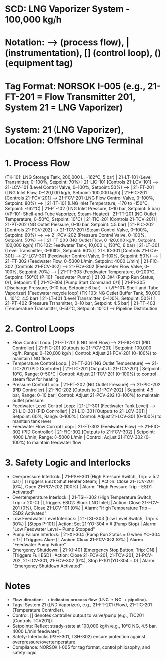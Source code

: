 # SCD: LNG Vaporizer System - 100,000 kg/h
# Notation: --> (process flow), | (instrumentation), [] (control loop), () (equipment tag)
# Tag Format: NORSOK I-005 (e.g., 21-FT-201 = Flow Transmitter 201, System 21 = LNG Vaporizer)
# System: 21 (LNG Vaporizer), Location: Offshore LNG Terminal

# 1. Process Flow
  (TK-101: LNG Storage Tank, 200,000 L, -162°C, 5 bar)
    | 21-LT-101 (Level Transmitter, 0–100%, Setpoint: 70%)
    | 21-LIC-101 [Controls 21-LCV-101]
    --> 21-LCV-101 (Level Control Valve, 0–100%, Setpoint: 50%) --> 
    | 21-FT-201 (LNG Inlet Flow, 0–120,000 kg/h, Setpoint: 100,000 kg/h)
    | 21-FIC-201 [Controls 21-FCV-201]
    --> 21-FCV-201 (LNG Flow Control Valve, 0–100%, Setpoint: 80%) --> 
    | 21-TT-101 (LNG Inlet Temperature, -170 to -150°C, Setpoint: -162°C)
    | 21-PT-102 (LNG Inlet Pressure, 0–10 bar, Setpoint: 5 bar)
  (VP-101: Shell-and-Tube Vaporizer, Steam-Heated)
    | 21-TT-201 (NG Outlet Temperature, 0–50°C, Setpoint: 10°C)
    | 21-TIC-201 [Controls 21-TCV-201]
    | 21-PT-202 (NG Outlet Pressure, 0–10 bar, Setpoint: 4.5 bar)
    | 21-PIC-202 [Controls 21-PCV-202]
    --> 21-TCV-201 (Steam Control Valve, 0–100%, Setpoint: 60%) --> 
    --> 21-PCV-202 (Pressure Control Valve, 0–100%, Setpoint: 50%) --> 
    | 21-FT-203 (NG Outlet Flow, 0–120,000 kg/h, Setpoint: 100,000 kg/h)
  (TK-102: Feedwater Tank, 10,000 L, 150°C, 6 bar)
    | 21-LT-301 (Level Transmitter, 0–100%, Setpoint: 60%)
    | 21-LIC-301 [Controls 21-LCV-301]
    --> 21-LCV-301 (Feedwater Control Valve, 0–100%, Setpoint: 50%) --> 
    | 21-FT-302 (Feedwater Flow, 0–5000 L/min, Setpoint: 4000 L/min)
    | 21-FIC-302 [Controls 21-FCV-302]
    --> 21-FCV-302 (Feedwater Flow Valve, 0–100%, Setpoint: 70%) --> 
    | 21-TT-303 (Feedwater Temperature, 0–200°C, Setpoint: 150°C)
  (P-101: Feedwater Pump)
    | 21-XI-304 (Pump Run Status, 0/1, Setpoint: 1)
    | 21-YO-304 [Pump Start Command, 0/1]
    | 21-PI-305 (Discharge Pressure, 0–10 bar, Setpoint: 6 bar)
    --> (VP-101: Shell-and-Tube Vaporizer) [Feedwater recycle loop]
  (TK-103: NG Outlet Buffer Tank, 50,000 L, 10°C, 4.5 bar)
    | 21-LT-401 (Level Transmitter, 0–100%, Setpoint: 50%)
    | 21-PT-402 (Pressure Transmitter, 0–10 bar, Setpoint: 4.5 bar)
    | 21-TT-403 (Temperature Transmitter, 0–50°C, Setpoint: 10°C)
    --> Pipeline Distribution

# 2. Control Loops
  - Flow Control Loop:
    | 21-FT-201 (LNG Inlet Flow) --> 21-FIC-201 (PID Controller)
    | 21-FIC-201 [Outputs to 21-FCV-201]
    | Setpoint: 100,000 kg/h, Range: 0–120,000 kg/h
    | Control: Adjust 21-FCV-201 (0–100%) to maintain LNG flow
  - Temperature Control Loop:
    | 21-TT-201 (NG Outlet Temperature) --> 21-TIC-201 (PID Controller)
    | 21-TIC-201 [Outputs to 21-TCV-201]
    | Setpoint: 10°C, Range: 0–50°C
    | Control: Adjust 21-TCV-201 (0–100%) to control steam flow for heating
  - Pressure Control Loop:
    | 21-PT-202 (NG Outlet Pressure) --> 21-PIC-202 (PID Controller)
    | 21-PIC-202 [Outputs to 21-PCV-202]
    | Setpoint: 4.5 bar, Range: 0–10 bar
    | Control: Adjust 21-PCV-202 (0–100%) to maintain outlet pressure
  - Feedwater Level Control Loop:
    | 21-LT-301 (Feedwater Tank Level) --> 21-LIC-301 (PID Controller)
    | 21-LIC-301 [Outputs to 21-LCV-301]
    | Setpoint: 60%, Range: 0–100%
    | Control: Adjust 21-LCV-301 (0–100%) to maintain tank level
  - Feedwater Flow Control Loop:
    | 21-FT-302 (Feedwater Flow) --> 21-FIC-302 (PID Controller)
    | 21-FIC-302 [Outputs to 21-FCV-302]
    | Setpoint: 4000 L/min, Range: 0–5000 L/min
    | Control: Adjust 21-FCV-302 (0–100%) to maintain feedwater flow

# 3. Safety Logic and Interlocks
  - Overpressure Interlock:
    | 21-PSH-301 (High Pressure Switch, Trip: > 5.2 bar)
    | [Triggers ESD1: Shut Heater Steam]
    | Action: Close 21-TCV-201 (0%), Open 21-PCV-202 (100%)
    | Alarm: "High Pressure Trip – ESD1 Activated"
  - Overtemperature Interlock:
    | 21-TSH-302 (High Temperature Switch, Trip: > 20°C)
    | [Triggers ESD2: Block LNG Inlet]
    | Action: Close 21-FCV-201 (0%), Close 21-LCV-101 (0%)
    | Alarm: "High Temperature Trip – ESD2 Activated"
  - Low Feedwater Level Interlock:
    | 21-LSL-303 (Low Level Switch, Trip: < 30%)
    | [Stops P-101]
    | Action: Set 21-YO-304 = 0 (Pump Stop)
    | Alarm: "Low Feedwater Level – Pump Stopped"
  - Pump Failure Interlock:
    | 21-XI-304 (Pump Run Status = 0 when YO-304 = 1)
    | [Triggers Alarm]
    | Action: Close 21-FCV-302 (0%)
    | Alarm: "Feedwater Pump Failure"
  - Emergency Shutdown:
    | 21-XI-401 (Emergency Stop Button, Trip: ON)
    | [Triggers Full ESD]
    | Action: Close 21-FCV-201, 21-TCV-201, 21-PCV-202, 21-LCV-301, 21-FCV-302 (0%), Stop P-101 (YO-304 = 0)
    | Alarm: "Emergency Shutdown Activated"

# Notes
- Flow direction: --> indicates process flow (LNG → NG → pipeline).
- Tags: System 21 (LNG Vaporizer), e.g., 21-FT-201 (Flow), 21-TIC-201 (Temperature Controller).
- Control: [] denotes controller output to valve/pump (e.g., TIC201 [Controls TCV201]).
- Setpoints: Reflect steady-state at 100,000 kg/h (e.g., 10°C NG, 4.5 bar, 4000 L/min feedwater).
- Safety: Interlocks (PSH-301, TSH-302) ensure protection against overpressure/overtemperature.
- Compliance: NORSOK I-005 for tag format, control philosophy, and safety logic.
